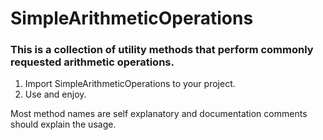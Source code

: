 # SimpleArithmeticOperations

### This is a collection of utility methods that perform commonly requested arithmetic operations.

1. Import SimpleArithmeticOperations to your project.
2. Use and enjoy.

Most method names are self explanatory and documentation comments should explain the usage.
